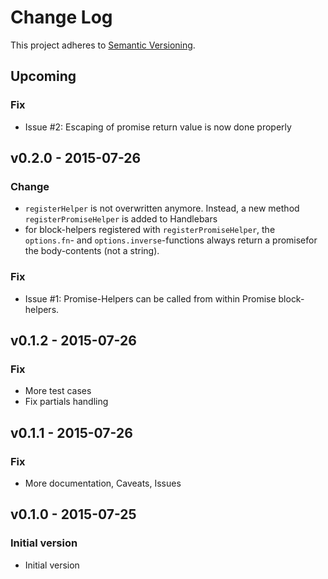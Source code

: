 # Change Log

This project adheres to [Semantic Versioning](http://semver.org/).

## Upcoming
### Fix

* Issue #2: Escaping of promise return value is now done properly 

## v0.2.0 - 2015-07-26
### Change
* `registerHelper` is not overwritten anymore. Instead, a new method `registerPromiseHelper`
  is added to Handlebars
* for block-helpers registered with `registerPromiseHelper`, the `options.fn`- and `options.inverse`-functions
  always return a promisefor the body-contents (not a string).
 
### Fix
* Issue #1: Promise-Helpers can be called from within Promise block-helpers.

## v0.1.2 - 2015-07-26
### Fix
* More test cases
* Fix partials handling

## v0.1.1 - 2015-07-26
### Fix
* More documentation, Caveats, Issues

## v0.1.0 - 2015-07-25
### Initial version

* Initial version